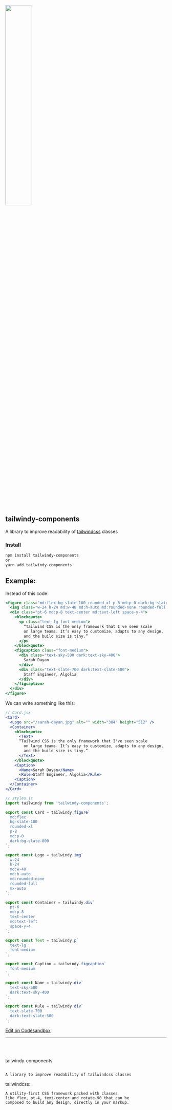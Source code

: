 <br />
<img src="https://user-images.githubusercontent.com/1549069/225756692-dad51108-8b99-4267-90a1-a8b1bc61afee.svg"  width="40%">

<br />

## tailwindy-components

A library to improve readability of [tailwindcss](https://tailwindcss.com/) classes

### Install

```bash
npm install tailwindy-components
or
yarn add tailwindy-components
```

## Example:

Instead of this code:

```jsx
<figure class="md:flex bg-slate-100 rounded-xl p-8 md:p-0 dark:bg-slate-800">
  <img class="w-24 h-24 md:w-48 md:h-auto md:rounded-none rounded-full mx-auto" src="/sarah-dayan.jpg" alt="" width="384" height="512">
  <div class="pt-6 md:p-8 text-center md:text-left space-y-4">
    <blockquote>
      <p class="text-lg font-medium">
        “Tailwind CSS is the only framework that I've seen scale
        on large teams. It’s easy to customize, adapts to any design,
        and the build size is tiny.”
      </p>
    </blockquote>
    <figcaption class="font-medium">
      <div class="text-sky-500 dark:text-sky-400">
        Sarah Dayan
      </div>
      <div class="text-slate-700 dark:text-slate-500">
        Staff Engineer, Algolia
      </div>
    </figcaption>
  </div>
</figure>
```

We can write something like this:

```jsx
// Card.jsx
<Card>
  <Logo src="/sarah-dayan.jpg" alt="" width="384" height="512" />
  <Container>
    <blockquote>
      <Text>
      “Tailwind CSS is the only framework that I've seen scale
        on large teams. It’s easy to customize, adapts to any design,
        and the build size is tiny.”
      </Text>
    </blockquote>
    <Caption>
      <Name>Sarah Dayan</Name>
      <Rule>Staff Engineer, Algolia</Rule>
    <Caption>
  </Container>
</Card>
```

```js
// styles.js
import tailwindy from 'tailwindy-components';

export const Card = tailwindy.figure`
  md:flex
  bg-slate-100
  rounded-xl
  p-8
  md:p-0
  dark:bg-slate-800
`;

export const Logo = tailwindy.img`
  w-24
  h-24
  md:w-48
  md:h-auto
  md:rounded-none
  rounded-full
  mx-auto
`;

export const Container = tailwindy.div`
  pt-6
  md:p-8
  text-center
  md:text-left
  space-y-4
`;

export const Text = tailwindy.p`
  text-lg
  font-medium
`;

export const Caption = tailwindy.figcaption`
  font-medium
`;

export const Name = tailwindy.div`
  text-sky-500
  dark:text-sky-400
`;

export const Rule = tailwindy.div`
  text-slate-700
  dark:text-slate-500
`;
```

[Edit on Codesandbox](https://codesandbox.io/s/tailwindy-example-1-ezzokr)

---

<br />
<br />

tailwindy-components

```

A library to improve readability of tailwindcss classes
```

tailwindcss:

```
A utility-first CSS framework packed with classes
like flex, pt-4, text-center and rotate-90 that can be
composed to build any design, directly in your markup.
```
